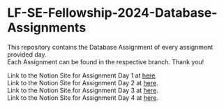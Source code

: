 # LF-SE-Fellowship-2024-Database-Assignments

This repository contains the Database Assignment of every assignment provided day.  
Each Assignment can be found in the respective branch. Thank you!  

Link to the Notion Site for Assignment Day 1 at [here](https://sour-woolen-451.notion.site/Database-Assignment-Day-1-d9f029ad8b2f44b791b13e5331c375ae?pvs=4).  
Link to the Notion Site for Assignment Day 2 at [here](https://sour-woolen-451.notion.site/Database-Assignment-Day-2-61ca347e6930442394dc58f166f140d3).  
Link to the Notion Site for Assignment Day 3 at [here](https://sour-woolen-451.notion.site/Database-Assignment-Day-3-6d59fc8e0c5e4628b607b21dac6c4da9?pvs=25).  
Link to the Notion Site for Assignment Day 4 at [here](https://sour-woolen-451.notion.site/Database-Assignment-Day-4-1f828c68b51e4f118e6dd16a5ee76a78?pvs=4).

